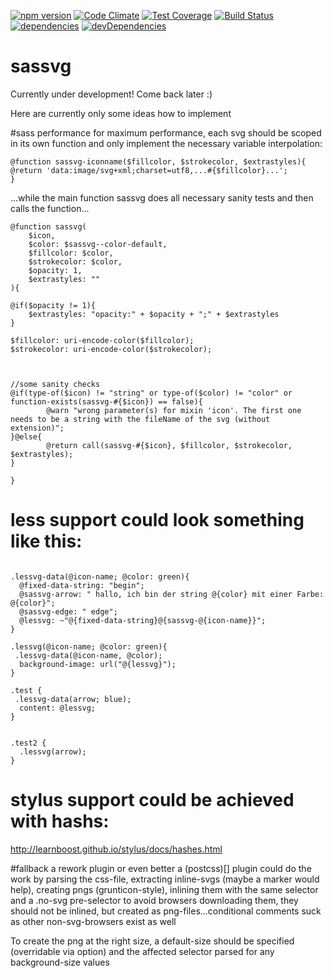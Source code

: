 [![npm version](https://badge.fury.io/js/sassvg.svg)](http://badge.fury.io/js/sassvg)
[![Code Climate](https://codeclimate.com/github/MattDiMu/sassvg/badges/gpa.svg)](https://codeclimate.com/github/MattDiMu/sassvg)
[![Test Coverage](https://codeclimate.com/github/MattDiMu/sassvg/badges/coverage.svg)](https://codeclimate.com/github/MattDiMu/sassvg)
[![Build Status](https://travis-ci.org/MattDiMu/sassvg.svg)](https://travis-ci.org/MattDiMu/sassvg)
[![dependencies](https://david-dm.org/MattDiMu/gulp-sassvg.svg)](https://david-dm.org/MattDiMu/gulp-sassvg)
[![devDependencies](https://david-dm.org/MattDiMu/gulp-sassvg/dev-status.svg)](https://david-dm.org/MattDiMu/gulp-sassvg)

# sassvg
Currently under development! Come back later :)

Here are currently only some ideas how to implement

#sass performance
for maximum performance, each svg should be scoped in its own function and only implement the necessary variable interpolation:
```
@function sassvg-iconname($fillcolor, $strokecolor, $extrastyles){
@return 'data:image/svg+xml;charset=utf8,...#{$fillcolor}...';
}

```
...while the main function sassvg does all necessary sanity tests and then calls the function...
```
@function sassvg(
	$icon, 
	$color: $sassvg--color-default, 
	$fillcolor: $color,
	$strokecolor: $color, 
	$opacity: 1,
	$extrastyles: ""
){

@if($opacity != 1){
    $extrastyles: "opacity:" + $opacity + ";" + $extrastyles
}

$fillcolor: uri-encode-color($fillcolor);
$strokecolor: uri-encode-color($strokecolor);
	
	
    
//some sanity checks
@if(type-of($icon) != "string" or type-of($color) != "color" or function-exists(sassvg-#{$icon}) == false){
		@warn "wrong parameter(s) for mixin 'icon'. The first one needs to be a string with the fileName of the svg (without extension)";
}@else{
		@return call(sassvg-#{$icon}, $fillcolor, $strokecolor, $extrastyles);
}

}
```



# less support could look something like this:
```

.lessvg-data(@icon-name; @color: green){
  @fixed-data-string: "begin";
  @sassvg-arrow: " hallo, ich bin der string @{color} mit einer Farbe: @{color}";
  @sassvg-edge: " edge";
  @lessvg: ~"@{fixed-data-string}@{sassvg-@{icon-name}}";
}

.lessvg(@icon-name; @color: green){
 .lessvg-data(@icon-name, @color);
  background-image: url("@{lessvg}");
}

.test {
 .lessvg-data(arrow; blue);
  content: @lessvg;
}


.test2 { 
  .lessvg(arrow);
}

```

# stylus support could be achieved with hashs:
http://learnboost.github.io/stylus/docs/hashes.html


#fallback
a rework plugin or even better a (postcss)[] plugin could do the work by parsing the css-file, extracting inline-svgs (maybe a marker would help), creating pngs (grunticon-style), inlining them with the same selector and a .no-svg pre-selector
to avoid browsers downloading them, they should not be inlined, but created as png-files...conditional comments suck as other non-svg-browsers exist as well

To create the png at the right size, a default-size should be specified (overridable via option) and the affected selector parsed for any background-size values
